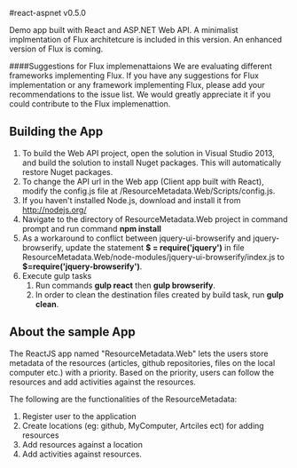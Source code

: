 #react-aspnet v0.5.0

Demo app built with React and ASP.NET Web API. 
A minimalist implmentation of Flux architetcure is included in this version. An enhanced version of Flux is coming.

####Suggestions for Flux implemenattaions 
We are evaluating different frameworks implementing Flux. If you have any suggestions for Flux implementation or any framework implementing Flux, please add your recommendations to the issue list. We would greatly appreciate it if you could contribute to the Flux implemenattion.



## Building the App

      
1. To build the Web API project, open the solution in Visual Studio 2013, and build the solution to install Nuget packages. This will automatically restore Nuget packages. 
2. To change the API url in the Web app (Client app built with React), modify the config.js file at /ResourceMetadata.Web/Scripts/config.js. 
3. If you haven't installed Node.js, download and install it from http://nodejs.org/
4. Navigate to the directory of ResourceMetadata.Web project in command prompt and run command **npm install**
5. As a workaround to conflict between jquery-ui-browserify and jquery-browserify, update the statement 
   **$ = require('jquery')** in file ResourceMetadata.Web/node-modules/jquery-ui-browserify/index.js 
   to **$=require('jquery-browserify')**. 
5. Execute gulp tasks
    1. Run commands **gulp react** then **gulp browserify**.
    2. In order to clean the destination files created by build task, run **gulp clean**.



## About the sample App

The ReactJS app named "ResourceMetadata.Web" lets the users store metadata of the resources (articles, github repositories, files on the local computer etc.) with a priority. Based on the priority, users can follow the resources and add activities against the resources.

The following are the functionalities of the ResourceMetadata:

1. Register user to the application
2. Create locations (eg: github, MyComputer, Artciles ect) for adding resources
3. Add resources against a location
4. Add activities against resources.
